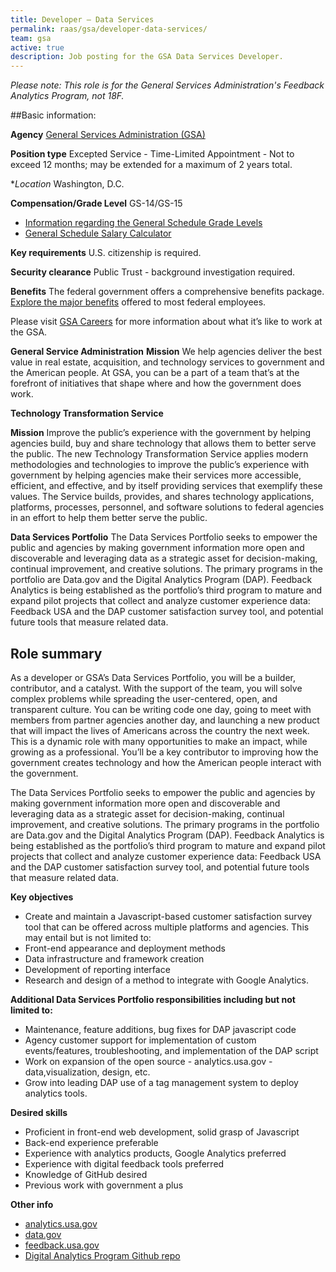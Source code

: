 ```yaml
---
title: Developer – Data Services
permalink: raas/gsa/developer-data-services/
team: gsa
active: true
description: Job posting for the GSA Data Services Developer.
---
```


*Please note: This role is for the General Services Administration's Feedback Analytics Program, not 18F.*

##Basic information:

**Agency** [General Services Administration (GSA)](http://www.gsa.gov/portal/category/100000)

**Position type** Excepted Service - Time-Limited Appointment - Not to exceed 12 months; may be extended for a maximum of 2 years total.

**Location* Washington, D.C.

**Compensation/Grade Level** GS-14/GS-15

- [Information regarding the General Schedule Grade Levels](https://www.opm.gov/policy-data-oversight/pay-leave/pay-systems/general-schedule)
- [General Schedule Salary Calculator](https://www.opm.gov/policy-data-oversight/pay-leave/salaries-wages/2016/general-schedule-gs-salary-calculator/)

**Key requirements** U.S. citizenship is required.

**Security clearance** Public Trust - background investigation required.

**Benefits** The federal government offers a comprehensive benefits package. [Explore the major benefits](http://www.gsa.gov/portal/content/105121) offered to most federal employees.

Please visit [GSA Careers](http://www.gsa.gov/portal/content/105311) for more information about what it’s like to work at the GSA.

**General Service Administration**
**Mission** We help agencies deliver the best value in real estate, acquisition, and technology services to government and the American people. At GSA, you can be a part of a team that’s at the forefront of initiatives that shape where and how the government does work.  

**Technology Transformation Service**

**Mission** Improve the public’s experience with the government by helping agencies build, buy and share technology that allows them to better serve the public.
The new Technology Transformation Service applies modern methodologies and technologies to improve the public’s experience with government by helping agencies make their services more accessible, efficient, and effective, and by itself providing services that exemplify these values. The Service builds, provides, and shares technology applications, platforms, processes, personnel, and software solutions to federal agencies in an effort to help them better serve the public.

**Data Services Portfolio**
The Data Services Portfolio seeks to empower the public and agencies by making government information more open and discoverable and leveraging data as a strategic asset for decision-making, continual improvement, and creative solutions. The primary programs in the portfolio are Data.gov and the Digital Analytics Program (DAP). Feedback Analytics is being established as the portfolio’s third program to mature and expand pilot projects that collect and analyze customer experience data: Feedback USA and the DAP customer satisfaction survey tool, and potential future tools that measure related data. 

## **Role summary**
As a developer or GSA’s Data Services Portfolio, you will be a builder, contributor, and a catalyst. With the support of the team, you will solve complex problems while spreading the user-­centered, open, and transparent culture. You can be writing code one day, going to meet with members from partner agencies another day, and launching a new product that will impact the lives of Americans across the country the next week. This is a dynamic role with many opportunities to make an impact, while growing as a professional. You’ll be a key contributor to improving how the government creates technology and how the American people interact with the government. 

The Data Services Portfolio seeks to empower the public and agencies by making government information more open and discoverable and leveraging data as a strategic asset for decision-making, continual improvement, and creative solutions. The primary programs in the portfolio are Data.gov and the Digital Analytics Program (DAP). Feedback Analytics is being established as the portfolio’s third program to mature and expand pilot projects that collect and analyze customer experience data: Feedback USA and the DAP customer satisfaction survey tool, and potential future tools that measure related data. 

**Key objectives**
- Create and maintain a Javascript-based customer satisfaction survey tool that can be offered across multiple platforms and agencies. This may entail but is not limited to:
- Front-end appearance and deployment methods
- Data infrastructure and framework creation 
- Development of reporting interface
- Research and design of a method to integrate with Google Analytics.

**Additional Data Services Portfolio responsibilities including but not limited to:**
- Maintenance, feature additions, bug fixes for DAP javascript code
- Agency customer support for implementation of custom events/features, troubleshooting, and implementation of the DAP script
- Work on expansion of the open source - analytics.usa.gov - data,visualization, design, etc.
- Grow into leading DAP use of a tag management system to deploy analytics tools.

**Desired skills**
- Proficient in front-end web development, solid grasp of Javascript
- Back-end experience preferable
- Experience with analytics products, Google Analytics preferred
- Experience with digital feedback tools preferred
- Knowledge of GitHub desired
- Previous work with government a plus

**Other info**
* [analytics.usa.gov](analytics.usa.gov)
* [data.gov](data.gov)
* [feedback.usa.gov](feedback.usa.gov)
* [Digital Analytics Program Github repo](https://github.com/digital-analytics-program/gov-wide-code)
